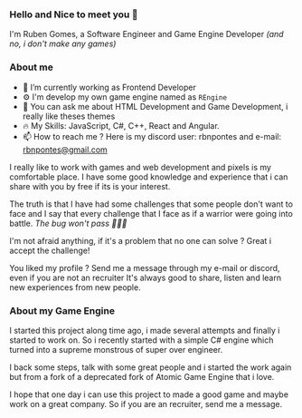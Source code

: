 ### Hello and Nice to meet you 👋
I'm Ruben Gomes, a Software Engineer and Game Engine Developer *(and no, i don't make any games)*

### About me
- 🔭 I’m currently working as Frontend Developer
- ⚙️ I'm develop my own game engine named as `REngine`
- 💬 You can ask me about HTML Development and Game Development, i really like theses themes
- 🔥 My Skills: JavaScript, C#, C++, React and Angular.
- 📫 How to reach me ? Here is my discord user: rbnpontes and e-mail: rbnpontes@gmail.com

I really like to work with games and web development and pixels is my comfortable place.
I have some good knowledge and experience that i can share with you by free if its is your interest.

The truth is that I have had some challenges that some people don't want to face and I say that every
challenge that I face as if a warrior were going into battle. *The bug won't pass 🧙🏼‍♂️*

I'm not afraid anything, if it's a problem that no one can solve ? Great i accept the challenge!

You liked my profile ? Send me a message through my e-mail or discord, even if you are not an recruiter
It's always good to share, listen and learn new experiences from new people.
  
### About my Game Engine
I started this project along time ago, i made several attempts and finally i started to work on.
So i recently started with a simple C# engine which turned into a supreme monstrous of super over engineer.

I back some steps, talk with some great people and i started the work again but from a fork of a deprecated fork
of Atomic Game Engine that i love.

I hope that one day i can use this project to made a good game and maybe work on a great company. So if you are an recruiter, send me a message.
